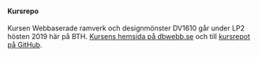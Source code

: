 #### Kursrepo

Kursen Webbaserade ramverk och designmönster DV1610 går under LP2 hösten 2019 här på BTH. [Kursens hemsida på dbwebb.se](https://dbwebb.se/kurser/ramverk1-v2) och till [kursrepot på GitHub](https://github.com/dbwebb-se/ramverk1).
